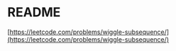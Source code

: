 # README

[https://leetcode.com/problems/wiggle-subsequence/](https://leetcode.com/problems/wiggle-subsequence/)

